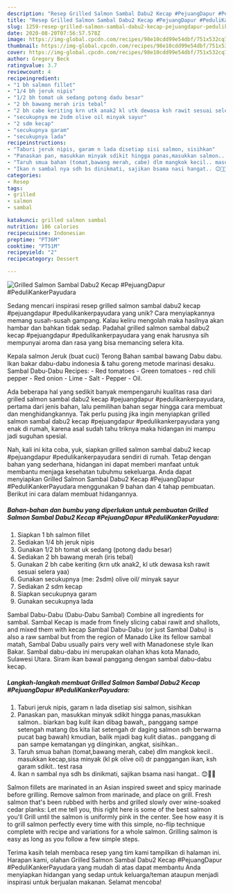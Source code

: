 ```yaml
---
description: "Resep Grilled Salmon Sambal Dabu2 Kecap #PejuangDapur #PeduliKankerPayudara, Enak Banget"
title: "Resep Grilled Salmon Sambal Dabu2 Kecap #PejuangDapur #PeduliKankerPayudara, Enak Banget"
slug: 1259-resep-grilled-salmon-sambal-dabu2-kecap-pejuangdapur-pedulikankerpayudara-enak-banget
date: 2020-08-20T07:56:57.578Z
image: https://img-global.cpcdn.com/recipes/98e10cdd99e54dbf/751x532cq70/grilled-salmon-sambal-dabu2-kecap-pejuangdapur-pedulikankerpayudara-foto-resep-utama.jpg
thumbnail: https://img-global.cpcdn.com/recipes/98e10cdd99e54dbf/751x532cq70/grilled-salmon-sambal-dabu2-kecap-pejuangdapur-pedulikankerpayudara-foto-resep-utama.jpg
cover: https://img-global.cpcdn.com/recipes/98e10cdd99e54dbf/751x532cq70/grilled-salmon-sambal-dabu2-kecap-pejuangdapur-pedulikankerpayudara-foto-resep-utama.jpg
author: Gregory Beck
ratingvalue: 3.7
reviewcount: 4
recipeingredient:
- "1 bh salmon fillet"
- "1/4 bh jeruk nipis"
- "1/2 bh tomat uk sedang potong dadu besar"
- "2 bh bawang merah iris tebal"
- "2 bh cabe keriting krn utk anak2 kl utk dewasa ksh rawit sesuai selera yaa"
- "secukupnya me 2sdm olive oil minyak sayur"
- "2 sdm kecap"
- "secukupnya garam"
- "secukupnya lada"
recipeinstructions:
- "Taburi jeruk nipis, garam n lada disetiap sisi salmon, sisihkan"
- "Panaskan pan, masukkan minyak sdikit hingga panas,masukkan salmon.. biarkan bag kulit ikan dibag bawah,, panggang sampe setengah matang (bs kita liat setengah dr daging salmon sdh berwarna pucat bag bawah) kmudian, balik mjadi bag kulit diatas.. panggang di pan sampe kematangan yg diinginkan, angkat, sisihkan.."
- "Taruh smua bahan (tomat,bawang merah, cabe) dlm mangkok kecil.. masukkan kecap,sisa minyak (kl pk olive oil) dr panggangan ikan, ksh garam sdikit.. test rasa"
- "Ikan n sambal nya sdh bs dinikmati, sajikan bsama nasi hangat.. 😊👌🏻"
categories:
- Resep
tags:
- grilled
- salmon
- sambal

katakunci: grilled salmon sambal 
nutrition: 186 calories
recipecuisine: Indonesian
preptime: "PT36M"
cooktime: "PT51M"
recipeyield: "2"
recipecategory: Dessert

---
```



![Grilled Salmon Sambal Dabu2 Kecap #PejuangDapur #PeduliKankerPayudara](https://img-global.cpcdn.com/recipes/98e10cdd99e54dbf/751x532cq70/grilled-salmon-sambal-dabu2-kecap-pejuangdapur-pedulikankerpayudara-foto-resep-utama.jpg)

Sedang mencari inspirasi resep grilled salmon sambal dabu2 kecap #pejuangdapur #pedulikankerpayudara yang unik? Cara menyiapkannya memang susah-susah gampang. Kalau keliru mengolah maka hasilnya akan hambar dan bahkan tidak sedap. Padahal grilled salmon sambal dabu2 kecap #pejuangdapur #pedulikankerpayudara yang enak harusnya sih mempunyai aroma dan rasa yang bisa memancing selera kita.

Kepala salmon Jeruk (buat cuci) Terong Bahan sambal bawang Dabu dabu. Ikan bakar dabu-dabu indonesia &amp; tahu goreng metode marinasi desaku. Sambal Dabu-Dabu Recipes: - Red tomatoes - Green tomatoes - red chili pepper - Red onion - Lime - Salt - Pepper - Oil.

Ada beberapa hal yang sedikit banyak mempengaruhi kualitas rasa dari grilled salmon sambal dabu2 kecap #pejuangdapur #pedulikankerpayudara, pertama dari jenis bahan, lalu pemilihan bahan segar hingga cara membuat dan menghidangkannya. Tak perlu pusing jika ingin menyiapkan grilled salmon sambal dabu2 kecap #pejuangdapur #pedulikankerpayudara yang enak di rumah, karena asal sudah tahu triknya maka hidangan ini mampu jadi suguhan spesial.


Nah, kali ini kita coba, yuk, siapkan grilled salmon sambal dabu2 kecap #pejuangdapur #pedulikankerpayudara sendiri di rumah. Tetap dengan bahan yang sederhana, hidangan ini dapat memberi manfaat untuk membantu menjaga kesehatan tubuhmu sekeluarga. Anda dapat menyiapkan Grilled Salmon Sambal Dabu2 Kecap #PejuangDapur #PeduliKankerPayudara menggunakan 9 bahan dan 4 tahap pembuatan. Berikut ini cara dalam membuat hidangannya.

<!--inarticleads1-->

##### Bahan-bahan dan bumbu yang diperlukan untuk pembuatan Grilled Salmon Sambal Dabu2 Kecap #PejuangDapur #PeduliKankerPayudara:

1. Siapkan 1 bh salmon fillet
1. Sediakan 1/4 bh jeruk nipis
1. Gunakan 1/2 bh tomat uk sedang (potong dadu besar)
1. Sediakan 2 bh bawang merah (iris tebal)
1. Gunakan 2 bh cabe keriting (krn utk anak2, kl utk dewasa ksh rawit sesuai selera yaa)
1. Gunakan secukupnya (me: 2sdm) olive oil/ minyak sayur
1. Sediakan 2 sdm kecap
1. Siapkan secukupnya garam
1. Gunakan secukupnya lada


Sambal Dabu-Dabu (Dabu-Dabu Sambal) Combine all ingredients for sambal. Sambal Kecap is made from finely slicing cabai rawit and shallots, and mixed them with kecap Sambal Dabu-Dabu (or just Sambal Dabu) is also a raw sambal but from the region of Manado Like its fellow sambal matah, Sambal Dabu usually pairs very well with Manadonese style Ikan Bakar. Sambal dabu-dabu ini merupakan olahan khas kota Manado, Sulawesi Utara. Siram ikan bawal panggang dengan sambal dabu-dabu kecap. 

<!--inarticleads2-->

##### Langkah-langkah membuat Grilled Salmon Sambal Dabu2 Kecap #PejuangDapur #PeduliKankerPayudara:

1. Taburi jeruk nipis, garam n lada disetiap sisi salmon, sisihkan
1. Panaskan pan, masukkan minyak sdikit hingga panas,masukkan salmon.. biarkan bag kulit ikan dibag bawah,, panggang sampe setengah matang (bs kita liat setengah dr daging salmon sdh berwarna pucat bag bawah) kmudian, balik mjadi bag kulit diatas.. panggang di pan sampe kematangan yg diinginkan, angkat, sisihkan..
1. Taruh smua bahan (tomat,bawang merah, cabe) dlm mangkok kecil.. masukkan kecap,sisa minyak (kl pk olive oil) dr panggangan ikan, ksh garam sdikit.. test rasa
1. Ikan n sambal nya sdh bs dinikmati, sajikan bsama nasi hangat.. 😊👌🏻


Salmon fillets are marinated in an Asian inspired sweet and spicy marinade before grilling. Remove salmon from marinade, and place on grill. Fresh salmon that&#39;s been rubbed with herbs and grilled slowly over wine-soaked cedar planks: Let me tell you, this right here is some of the best salmon you&#39;ll Grill until the salmon is uniformly pink in the center. See how easy it is to grill salmon perfectly every time with this simple, no-flip technique complete with recipe and variations for a whole salmon. Grilling salmon is easy as long as you follow a few simple steps. 

Terima kasih telah membaca resep yang tim kami tampilkan di halaman ini. Harapan kami, olahan Grilled Salmon Sambal Dabu2 Kecap #PejuangDapur #PeduliKankerPayudara yang mudah di atas dapat membantu Anda menyiapkan hidangan yang sedap untuk keluarga/teman ataupun menjadi inspirasi untuk berjualan makanan. Selamat mencoba!
